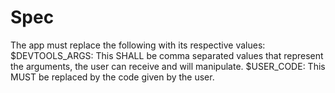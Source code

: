# Spec

The app must replace the following with its respective values:
$DEVTOOLS_ARGS: This SHALL be comma separated values that represent the arguments,
the user can receive and will manipulate.
$USER_CODE: This MUST be replaced by the code given by the user.

